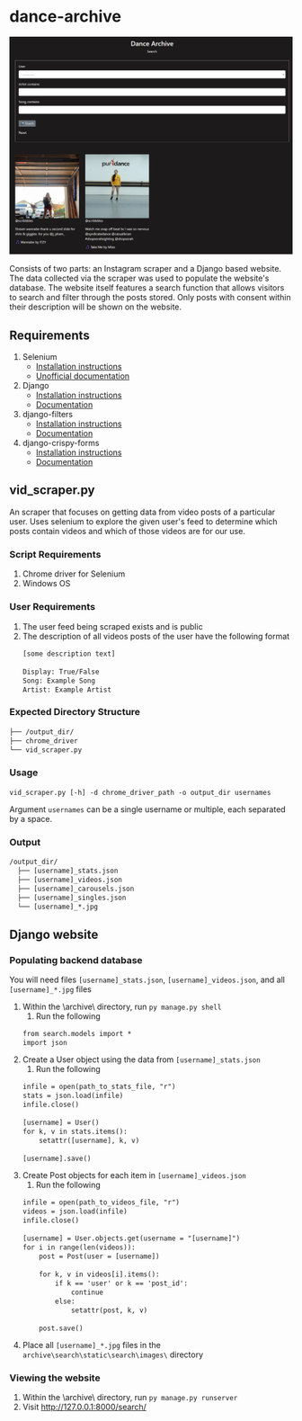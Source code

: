 # dance-archive

![Preview of website](preview.png)

Consists of two parts: an Instagram scraper and a Django based website. The data collected via the scraper was used to populate the website's database. The website itself features a search function that allows visitors to search and filter through the posts stored. Only posts with consent within their description will be shown on the website. 

## Requirements
1. Selenium
      * [Installation instructions](https://pypi.org/project/selenium/)
      * [Unofficial documentation](https://selenium-python.readthedocs.io/) 
2. Django
      * [Installation instructions](https://docs.djangoproject.com/en/3.1/intro/install/)
      * [Documentation](https://docs.djangoproject.com/en/3.1/)
3. django-filters
      * [Installation instructions](https://pypi.org/project/django-filter/)
      * [Documentation](https://django-filter.readthedocs.io/en/stable/index.html)
4. django-crispy-forms
      * [Installation instructions](https://pypi.org/project/django-crispy-forms/)
      * [Documentation](https://django-crispy-forms.readthedocs.io/en/latest/index.html)

## vid_scraper.py
An scraper that focuses on getting data from video posts of a particular user. Uses selenium to explore the given user's feed to determine which posts contain videos and which of those videos are for our use. 

### Script Requirements
1. Chrome driver for Selenium
2. Windows OS

### User Requirements
1. The user feed being scraped exists and is public
2. The description of all videos posts of the user have the following format
    ```
    [some description text]
    
    Display: True/False
    Song: Example Song
    Artist: Example Artist
    ```

### Expected Directory Structure
```
├── /output_dir/
├── chrome_driver
└── vid_scraper.py
```

### Usage
`vid_scraper.py [-h] -d chrome_driver_path -o output_dir usernames`

Argument `usernames` can be a single username or multiple, each separated by a space. 

### Output
```
/output_dir/
  ├── [username]_stats.json
  ├── [username]_videos.json
  ├── [username]_carousels.json
  ├── [username]_singles.json
  └── [username]_*.jpg
```


## Django website

### Populating backend database
You will need files `[username]_stats.json`, `[username]_videos.json`, and all `[username]_*.jpg` files
1. Within the \archive\ directory, run `py manage.py shell`
    1. Run the following
    ```
    from search.models import *
    import json
    ```
2. Create a User object using the data from `[username]_stats.json`
    1. Run the following
    ```
    infile = open(path_to_stats_file, "r")
    stats = json.load(infile)
    infile.close()
    
    [username] = User()
    for k, v in stats.items():
        setattr([username], k, v)
    
    [username].save()
    ```
3. Create Post objects for each item in `[username]_videos.json`
    1. Run the following
    ```
    infile = open(path_to_videos_file, "r")
    videos = json.load(infile)
    infile.close()
    
    [username] = User.objects.get(username = "[username]")
    for i in range(len(videos)):
        post = Post(user = [username])
        
        for k, v in videos[i].items():
            if k == 'user' or k == 'post_id':
                continue
            else:
                setattr(post, k, v)
        
        post.save()
    ```
4. Place all `[username]_*.jpg` files in the `archive\search\static\search\images\` directory

### Viewing the website
1. Within the \archive\ directory, run `py manage.py runserver`
2. Visit http://127.0.0.1:8000/search/
